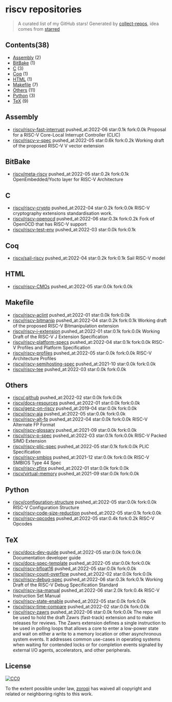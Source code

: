 # riscv repositories


> A curated list of my GitHub stars!  Generated by [collect-repos](https://github.com/zoroqi/collect-repos), idea comes from [starred](https://github.com/maguowei/starred)  


## Contents(38)

- [Assembly](#assembly) (2)
- [BitBake](#bitbake) (1)
- [C](#c) (3)
- [Coq](#coq) (1)
- [HTML](#html) (1)
- [Makefile](#makefile) (7)
- [Others](#others) (11)
- [Python](#python) (3)
- [TeX](#tex) (9)

## Assembly

- [riscv/riscv-fast-interrupt](https://github.com/riscv/riscv-fast-interrupt) pushed_at:2022-06 star:0.1k fork:0.0k Proposal for a RISC-V Core-Local Interrupt Controller (CLIC)
- [riscv/riscv-v-spec](https://github.com/riscv/riscv-v-spec) pushed_at:2022-05 star:0.6k fork:0.2k Working draft of the proposed RISC-V V vector extension

## BitBake

- [riscv/meta-riscv](https://github.com/riscv/meta-riscv) pushed_at:2022-05 star:0.2k fork:0.1k OpenEmbedded/Yocto layer for RISC-V Architecture

## C

- [riscv/riscv-crypto](https://github.com/riscv/riscv-crypto) pushed_at:2022-04 star:0.2k fork:0.0k RISC-V cryptography extensions standardisation work.
- [riscv/riscv-openocd](https://github.com/riscv/riscv-openocd) pushed_at:2022-06 star:0.3k fork:0.2k Fork of OpenOCD that has RISC-V support
- [riscv/riscv-test-env](https://github.com/riscv/riscv-test-env) pushed_at:2022-03 star:0.0k fork:0.1k 

## Coq

- [riscv/sail-riscv](https://github.com/riscv/sail-riscv) pushed_at:2022-04 star:0.2k fork:0.1k Sail RISC-V model

## HTML

- [riscv/riscv-CMOs](https://github.com/riscv/riscv-CMOs) pushed_at:2022-05 star:0.0k fork:0.0k 

## Makefile

- [riscv/riscv-aclint](https://github.com/riscv/riscv-aclint) pushed_at:2022-01 star:0.0k fork:0.0k 
- [riscv/riscv-bitmanip](https://github.com/riscv/riscv-bitmanip) pushed_at:2022-04 star:0.2k fork:0.1k Working draft of the proposed RISC-V Bitmanipulation extension
- [riscv/riscv-j-extension](https://github.com/riscv/riscv-j-extension) pushed_at:2022-01 star:0.1k fork:0.0k Working Draft of the RISC-V J Extension Specification
- [riscv/riscv-platform-specs](https://github.com/riscv/riscv-platform-specs) pushed_at:2022-04 star:0.1k fork:0.0k RISC-V Profiles and Platform Specification
- [riscv/riscv-profiles](https://github.com/riscv/riscv-profiles) pushed_at:2022-05 star:0.0k fork:0.0k RISC-V Architecture Profiles
- [riscv/riscv-semihosting-spec](https://github.com/riscv/riscv-semihosting-spec) pushed_at:2021-10 star:0.0k fork:0.0k 
- [riscv/riscv-tee](https://github.com/riscv/riscv-tee) pushed_at:2022-03 star:0.0k fork:0.0k 

## Others

- [riscv/.github](https://github.com/riscv/.github) pushed_at:2022-02 star:0.0k fork:0.0k 
- [riscv/docs-resources](https://github.com/riscv/docs-resources) pushed_at:2022-01 star:0.0k fork:0.0k 
- [riscv/genz-on-riscv](https://github.com/riscv/genz-on-riscv) pushed_at:2019-04 star:0.0k fork:0.0k 
- [riscv/riscv-aia](https://github.com/riscv/riscv-aia) pushed_at:2022-05 star:0.0k fork:0.0k 
- [riscv/riscv-alt-fp](https://github.com/riscv/riscv-alt-fp) pushed_at:2022-04 star:0.0k fork:0.0k RISC-V Alternate FP Format
- [riscv/riscv-glossary](https://github.com/riscv/riscv-glossary) pushed_at:2021-09 star:0.0k fork:0.0k 
- [riscv/riscv-p-spec](https://github.com/riscv/riscv-p-spec) pushed_at:2022-03 star:0.1k fork:0.0k RISC-V Packed SIMD Extension
- [riscv/riscv-plic-spec](https://github.com/riscv/riscv-plic-spec) pushed_at:2022-05 star:0.1k fork:0.0k PLIC Specification
- [riscv/riscv-smbios](https://github.com/riscv/riscv-smbios) pushed_at:2021-12 star:0.0k fork:0.0k RISC-V SMBIOS Type 44 Spec
- [riscv/riscv-zfinx](https://github.com/riscv/riscv-zfinx) pushed_at:2022-01 star:0.0k fork:0.0k 
- [riscv/virtual-memory](https://github.com/riscv/virtual-memory) pushed_at:2021-09 star:0.0k fork:0.0k 

## Python

- [riscv/configuration-structure](https://github.com/riscv/configuration-structure) pushed_at:2022-05 star:0.0k fork:0.0k RISC-V Configuration Structure
- [riscv/riscv-code-size-reduction](https://github.com/riscv/riscv-code-size-reduction) pushed_at:2022-05 star:0.1k fork:0.0k 
- [riscv/riscv-opcodes](https://github.com/riscv/riscv-opcodes) pushed_at:2022-05 star:0.4k fork:0.2k RISC-V Opcodes

## TeX

- [riscv/docs-dev-guide](https://github.com/riscv/docs-dev-guide) pushed_at:2022-05 star:0.0k fork:0.0k Documentation developer guide
- [riscv/docs-spec-template](https://github.com/riscv/docs-spec-template) pushed_at:2022-05 star:0.0k fork:0.0k 
- [riscv/riscv-bfloat16](https://github.com/riscv/riscv-bfloat16) pushed_at:2022-05 star:0.0k fork:0.0k 
- [riscv/riscv-count-overflow](https://github.com/riscv/riscv-count-overflow) pushed_at:2022-02 star:0.0k fork:0.0k 
- [riscv/riscv-debug-spec](https://github.com/riscv/riscv-debug-spec) pushed_at:2022-06 star:0.3k fork:0.1k Working Draft of the RISC-V Debug Specification Standard
- [riscv/riscv-isa-manual](https://github.com/riscv/riscv-isa-manual) pushed_at:2022-06 star:2.0k fork:0.4k RISC-V Instruction Set Manual
- [riscv/riscv-state-enable](https://github.com/riscv/riscv-state-enable) pushed_at:2022-05 star:0.0k fork:0.0k 
- [riscv/riscv-time-compare](https://github.com/riscv/riscv-time-compare) pushed_at:2022-02 star:0.0k fork:0.0k 
- [riscv/riscv-zawrs](https://github.com/riscv/riscv-zawrs) pushed_at:2022-06 star:0.0k fork:0.0k The repo will be used to hold the draft Zawrs (fast-track) extension and to make releases for reviews. The Zawrs extension defines a single instruction to be used in polling loops that allows a core to enter a low-power state and wait on either a write to a memory location or other asynchronous system events. It addresses common use-cases in operating systems when waiting for contended locks or for completion events signaled by external I/O agents, accelerators, and other peripherals.


## License

[![CC0](http://mirrors.creativecommons.org/presskit/buttons/88x31/svg/cc-zero.svg)](https://creativecommons.org/publicdomain/zero/1.0/)

To the extent possible under law, [zoroqi](https://github.com/zoroqi) has waived all copyright and related or neighboring rights to this work.
